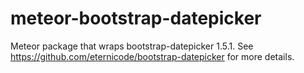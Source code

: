 meteor-bootstrap-datepicker
===========================

Meteor package that wraps bootstrap-datepicker 1.5.1. See https://github.com/eternicode/bootstrap-datepicker for more
details.
